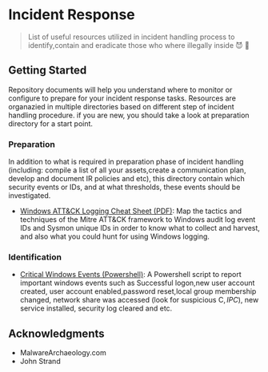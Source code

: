 # Incident Response
>  List of useful resources utilized in incident handling process to identify,contain and eradicate those who where illegally inside :smiling_imp: :gun:

## Getting Started

Repository documents will help you understand where to monitor or configure to prepare for your incident response tasks. Resources are organazied in multiple directories based on different step of incident handling procedure. if you are new, you should take a look at preparation directory for a start point.

### Preparation

In addition to what is required in preparation phase of incident handling (including: compile a list of all your assets,create a communication plan, develop and document IR policies and etc), this directory contain which security events or IDs, and at what thresholds, these events should be investigated.

- [Windows ATT&CK Logging Cheat Sheet (PDF)](https://github.com/ikhosravi/Incident-Response/blob/master/Preparation/Windows%2BATT%26CK_Logging%2BCheat%2BSheet_ver_Sept_2018.pdf): Map the tactics and techniques of the Mitre ATT&CK framework to Windows audit log event IDs and Sysmon unique IDs in order to know what to collect and harvest, and also what you could hunt for using Windows logging.

### Identification

- [Critical Windows Events (Powershell)](https://github.com/ikhosravi/Incident-Response/blob/master/Identification/check-critical-events.ps1): A Powershell script to report important windows events such as Successful logon,new user account created, user account enabled,password reset,local group membership changed, network share was accessed (look for suspicious C$,IPC$), new service installed, security log cleared and etc.
## Acknowledgments

* MalwareArchaeology.com
* John Strand
